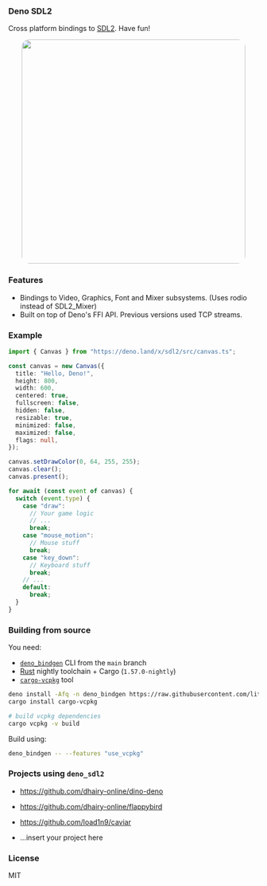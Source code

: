 ### Deno SDL2

Cross platform bindings to [SDL2](https://www.libsdl.org/index.php). Have fun!

<p align="center">
  <img src="examples/sprite/demo.png" data-tooltip="Ad" width="450px" style="border-radius: 15px">
</p>

### Features

- Bindings to Video, Graphics, Font and Mixer subsystems. (Uses rodio instead of
  SDL2_Mixer)
- Built on top of Deno's FFI API. Previous versions used TCP streams.

### Example

```typescript
import { Canvas } from "https://deno.land/x/sdl2/src/canvas.ts";

const canvas = new Canvas({
  title: "Hello, Deno!",
  height: 800,
  width: 600,
  centered: true,
  fullscreen: false,
  hidden: false,
  resizable: true,
  minimized: false,
  maximized: false,
  flags: null,
});

canvas.setDrawColor(0, 64, 255, 255);
canvas.clear();
canvas.present();

for await (const event of canvas) {
  switch (event.type) {
    case "draw":
      // Your game logic
      // ...
      break;
    case "mouse_motion":
      // Mouse stuff
      break;
    case "key_down":
      // Keyboard stuff
      break;
    // ...
    default:
      break;
  }
}
```

### Building from source

You need:

- [`deno_bindgen`](https://github.com/littledivy/deno_bindgen) CLI from the
  `main` branch
- [Rust](https://rust-lang.org) nightly toolchain + Cargo (`1.57.0-nightly`)
- [`cargo-vcpkg`](https://crates.io/crates/cargo-vcpkg) tool

```bash
deno install -Afq -n deno_bindgen https://raw.githubusercontent.com/littledivy/deno_bindgen/main/cli.ts
cargo install cargo-vcpkg

# build vcpkg dependencies
cargo vcpkg -v build
```

Build using:

```bash
deno_bindgen -- --features "use_vcpkg"
```

### Projects using `deno_sdl2`

- https://github.com/dhairy-online/dino-deno
- https://github.com/dhairy-online/flappybird
- https://github.com/load1n9/caviar

- ...insert your project here

### License

MIT
